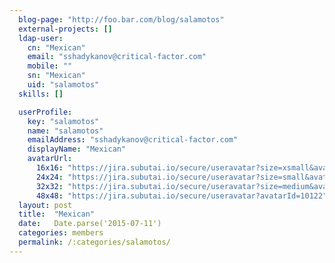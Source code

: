 ```yaml
---
  blog-page: "http://foo.bar.com/blog/salamotos"
  external-projects: []
  ldap-user: 
    cn: "Mexican"
    email: "sshadykanov@critical-factor.com"
    mobile: ""
    sn: "Mexican"
    uid: "salamotos"
  skills: []

  userProfile: 
    key: "salamotos"
    name: "salamotos"
    emailAddress: "sshadykanov@critical-factor.com"
    displayName: "Mexican"
    avatarUrl: 
      16x16: "https://jira.subutai.io/secure/useravatar?size=xsmall&avatarId=10122"
      24x24: "https://jira.subutai.io/secure/useravatar?size=small&avatarId=10122"
      32x32: "https://jira.subutai.io/secure/useravatar?size=medium&avatarId=10122"
      48x48: "https://jira.subutai.io/secure/useravatar?avatarId=10122"
  layout: post
  title:  "Mexican"
  date:   Date.parse('2015-07-11')
  categories: members
  permalink: /:categories/salamotos/
---
```

